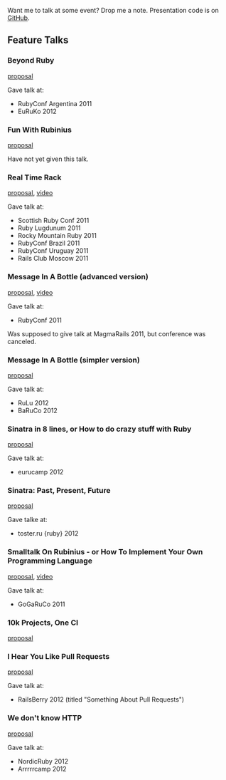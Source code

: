 Want me to talk at some event? Drop me a note. Presentation code is on [GitHub](https://github.com/rkh/presentations).

## Feature Talks


### Beyond Ruby

[proposal](https://github.com/rkh/proposals/blob/master/prepared_talks/beyond_ruby.md)

Gave talk at:

* RubyConf Argentina 2011
* EuRuKo 2012

### Fun With Rubinius

[proposal](https://github.com/rkh/proposals/blob/master/proposed_talks/fun_with_rubinius.md)

Have not yet given this talk.

### Real Time Rack

[proposal](https://github.com/rkh/proposals/blob/master/prepared_talks/real_time_rack.md),
[video](http://confreaks.net/videos/727-rockymtnruby2011-real-time-rack)

Gave talk at:

* Scottish Ruby Conf 2011
* Ruby Lugdunum 2011
* Rocky Mountain Ruby 2011
* RubyConf Brazil 2011
* RubyConf Uruguay 2011
* Rails Club Moscow 2011

### Message In A Bottle (advanced version)

[proposal](https://github.com/rkh/proposals/blob/master/prepared_talks/method_dispatch.md), [video](http://confreaks.net/videos/680-rubyconf2011-message-in-a-bottle)

Gave talk at:

* RubyConf 2011

Was supposed to give talk at MagmaRails 2011, but conference was canceled.

### Message In A Bottle (simpler version)

[proposal](https://github.com/rkh/proposals/blob/master/prepared_talks/method_dispatch_simple.md)

Gave talk at:

* RuLu 2012
* BaRuCo 2012

### Sinatra in 8 lines, or How to do crazy stuff with Ruby

[proposal](https://github.com/rkh/proposals/blob/master/proposed_talks/almost_sinatra.md)

Gave talk at:

* eurucamp 2012

### Sinatra: Past, Present, Future

[proposal](https://github.com/rkh/proposals/blob/master/prepared_talks/sinatra.md)

Gave talke at:

* toster.ru {ruby} 2012

### Smalltalk On Rubinius - or How To Implement Your Own Programming Language

[proposal](https://github.com/rkh/proposals/blob/master/prepared_talks/reak.md),
[video](http://confreaks.net/videos/645-gogaruco2011-smalltalk-on-rubinius-or-how-to-implement-your-own-programming-language)

Gave talk at:

* GoGaRuCo 2011

### 10k Projects, One CI

[proposal](https://github.com/rkh/proposals/blob/master/proposed_talks/travis-architecture.md)

### I Hear You Like Pull Requests

[proposal](https://github.com/rkh/proposals/blob/master/prepared_talks/travis-pull-requests.md)

Gave talk at:

* RailsBerry 2012 (titled "Something About Pull Requests")

### We don't know HTTP

[proposal](https://github.com/rkh/proposals/blob/master/prepared_talks/http.md)

Gave talk at:

* NordicRuby 2012
* Arrrrrcamp 2012
